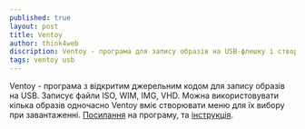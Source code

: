 ```yaml
---
published: true
layout: post
title: Ventoy
author: think4web
discription: Ventoy - програма для запису образів на USB-флешку і створення завантажувальних USB.
tags: ventoy usb
---
```


Ventoy - програма з відкритим джерельним кодом для запису образів на USB. Записує файли ISO, WIM, IMG, VHD. Можна використовувати кілька образів одночасно Ventoy вміє створювати меню для їх вибору при завантаженні. [Посилання](https://github.com/ventoy/Ventoy) на програму, та [інструкція](https://www.ventoy.net/en/doc_start.html). 
